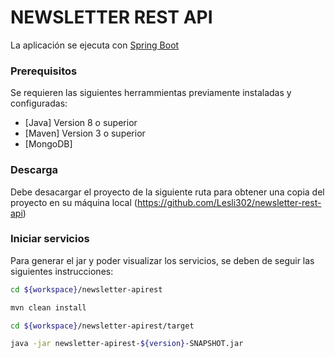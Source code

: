 # NEWSLETTER REST API

La aplicación se ejecuta con [Spring Boot](https://spring.io/projects/spring-boot/)


### Prerequisitos
Se requieren las siguientes herrammientas previamente instaladas y configuradas:
* [Java] Version 8 o superior
* [Maven] Version 3 o superior
* [MongoDB] 

### Descarga
Debe desacargar el proyecto de la siguiente ruta para obtener una copia del proyecto en su máquina local
(https://github.com/Lesli302/newsletter-rest-api)

### Iniciar servicios
Para generar el jar y poder visualizar los servicios, se deben de seguir las siguientes instrucciones:

```bash
cd ${workspace}/newsletter-apirest
```
```bash
mvn clean install
```
```bash
cd ${workspace}/newsletter-apirest/target
```
```bash
java -jar newsletter-apirest-${version}-SNAPSHOT.jar
```
